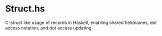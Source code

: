 # Struct.hs
C-struct like usage of records in Haskell, enabling shared fieldnames, dot access notation, and dot access updating
